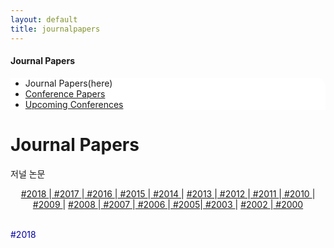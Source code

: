 ```yaml
---
layout: default
title: journalpapers
---
```

 <h4>Journal Papers</h4>
 <div class="linklink" style = "background-color:#ffffff;border-radius:0 15px">
          <ul class="posts-list">
            <li>Journal Papers(here)
            </li>
            <li class="post-link">
                <a class="post-title" href="https://youngjoongko.github.io/Publications/conferencepapers/">Conference Papers</a>
            </li>
            <li class="post-link">
                <a class="post-title" href="https://youngjoongko.github.io/Publications/upcomingconferences/">Upcoming Conferences</a>
            </li>
          </ul>
  </div>



<div class="post">
  <h1 class="pageTitle">Journal Papers</h1>	
  <p class="meta">저널 논문</p>
 <div class="linklink" style = "text-align:center;">
    <a href="#1"> #2018 </a>|<a href="#2"> #2017 </a>|<a href="#3"> #2016 </a>|<a href="#4"> #2015 </a>|<a href="#5"> #2014 </a>|
    <a href="#6"> #2013 </a>|<a href="#7"> #2012 </a>|<a href="#8"> #2011 </a>|<a href="#9"> #2010 </a>|<a href="#10"> #2009 </a>|
    <a href="#11"> #2008 </a>|<a href="#12"> #2007 </a>|<a href="#13"> #2006 </a>|<a href="#14"> #2005</a>|<a href="#15"> #2003 </a>|
    <a href="#16"> #2002 </a>|<a href="#17"> #2000 </a>
  </div>
   <br>
  
</div>
  

<a name="1"><font style = "color:#0000A5;">#2018</font></a>

</div>

